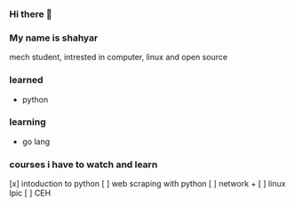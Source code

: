### Hi there 👋

### My name is shahyar

mech student, intrested in computer, linux and open source
### learned
- python

### learning
- go lang

### courses i have to watch and learn
[x] intoduction to python
[ ] web scraping with python
[ ] network +
[ ] linux lpic
[ ] CEH


